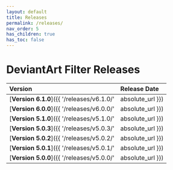 ```yaml
---
layout: default
title: Releases
permalink: /releases/
nav_order: 5
has_children: true
has_toc: false
---
```


# DeviantArt Filter Releases

| Version                                                       | Release Date     |
| :------------------------------------------------------------ | :--------------- |
| [**Version 6.1.0**]({{ '/releases/v6.1.0/' | absolute_url }}) | RELEASE DATE TBD |
| [**Version 6.0.0**]({{ '/releases/v6.0.0/' | absolute_url }}) | May 7, 2020      |
| [**Version 5.1.0**]({{ '/releases/v5.1.0/' | absolute_url }}) | February 6, 2019 |
| [**Version 5.0.3**]({{ '/releases/v5.0.3/' | absolute_url }}) | June 22, 2018    |
| [**Version 5.0.2**]({{ '/releases/v5.0.2/' | absolute_url }}) | June 16, 2018    |
| [**Version 5.0.1**]({{ '/releases/v5.0.1/' | absolute_url }}) | June 13, 2018    |
| [**Version 5.0.0**]({{ '/releases/v5.0.0/' | absolute_url }}) | May 13, 2018     |
